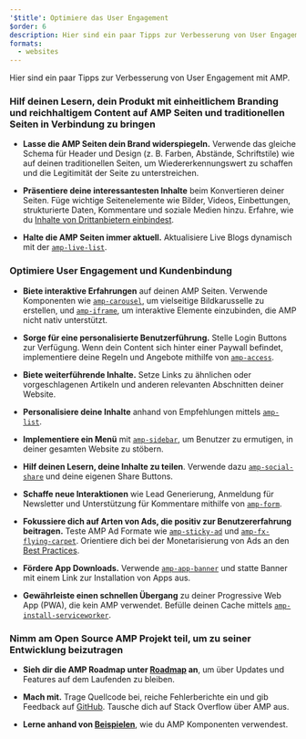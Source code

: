 ```yaml
---
'$title': Optimiere das User Engagement
$order: 6
description: Hier sind ein paar Tipps zur Verbesserung von User Engagement mit AMP. Hilf deinen Lesern, dein Produkt mit einheitlichem Branding und reichhaltigem Content auf AMP Seiten und traditionellen Seiten in Verbindung zu bringen.
formats:
  - websites
---
```


Hier sind ein paar Tipps zur Verbesserung von User Engagement mit AMP.

### Hilf deinen Lesern, dein Produkt mit einheitlichem Branding und reichhaltigem Content auf AMP Seiten und traditionellen Seiten in Verbindung zu bringen

- **Lasse die AMP Seiten dein Brand widerspiegeln.** Verwende das gleiche Schema für Header und Design (z. B. Farben, Abstände, Schriftstile) wie auf deinen traditionellen Seiten, um Wiedererkennungswert zu schaffen und die Legitimität der Seite zu unterstreichen.

- **Präsentiere deine interessantesten Inhalte** beim Konvertieren deiner Seiten. Füge wichtige Seitenelemente wie Bilder, Videos, Einbettungen, strukturierte Daten, Kommentare und soziale Medien hinzu. Erfahre, wie du [Inhalte von Drittanbietern einbindest](../../../documentation/guides-and-tutorials/develop/media_iframes_3p/third_party_components.md).

- **Halte die AMP Seiten immer aktuell.** Aktualisiere Live Blogs dynamisch mit der [`amp-live-list`](../../../documentation/components/reference/amp-live-list.md).

### Optimiere User Engagement und Kundenbindung

- **Biete interaktive Erfahrungen** auf deinen AMP Seiten. Verwende Komponenten wie [`amp-carousel`](../../../documentation/components/reference/amp-carousel.md), um vielseitige Bildkarusselle zu erstellen, und [`amp-iframe`](../../../documentation/components/reference/amp-iframe.md), um interaktive Elemente einzubinden, die AMP nicht nativ unterstützt.

- **Sorge für eine personalisierte Benutzerführung.** Stelle Login Buttons zur Verfügung. Wenn dein Content sich hinter einer Paywall befindet, implementiere deine Regeln und Angebote mithilfe von [`amp-access`](../../../documentation/components/reference/amp-access.md).

- **Biete weiterführende Inhalte.** Setze Links zu ähnlichen oder vorgeschlagenen Artikeln und anderen relevanten Abschnitten deiner Website.

- **Personalisiere deine Inhalte** anhand von Empfehlungen mittels [`amp-list`](../../../documentation/components/reference/amp-list.md).

- **Implementiere ein Menü** mit [`amp-sidebar`](../../../documentation/components/reference/amp-sidebar.md), um Benutzer zu ermutigen, in deiner gesamten Website zu stöbern.

- **Hilf deinen Lesern, deine Inhalte zu teilen**. Verwende dazu [`amp-social-share`](../../../documentation/components/reference/amp-social-share.md) und deine eigenen Share Buttons.

- **Schaffe neue Interaktionen** wie Lead Generierung, Anmeldung für Newsletter und Unterstützung für Kommentare mithilfe von [`amp-form`](../../../documentation/components/reference/amp-form.md).

- **Fokussiere dich auf Arten von Ads, die positiv zur Benutzererfahrung beitragen.** Teste AMP Ad Formate wie [`amp-sticky-ad`](../../../documentation/components/reference/amp-sticky-ad.md) und [`amp-fx-flying-carpet`](../../../documentation/components/reference/amp-fx-flying-carpet.md). Orientiere dich bei der Monetarisierung von Ads an den [Best Practices](../../../documentation/guides-and-tutorials/develop/monetization/index.md).

- **Fördere App Downloads.** Verwende [`amp-app-banner`](../../../documentation/components/reference/amp-app-banner.md) und statte Banner mit einem Link zur Installation von Apps aus.

- **Gewährleiste einen schnellen Übergang** zu deiner Progressive Web App (PWA), die kein AMP verwendet. Befülle deinen Cache mittels [`amp-install-serviceworker`](../../../documentation/components/reference/amp-install-serviceworker.md).

### Nimm am Open Source AMP Projekt teil, um zu seiner Entwicklung beizutragen

- **Sieh dir die AMP Roadmap unter [Roadmap](../../../community/roadmap.html) an**, um über Updates und Features auf dem Laufenden zu bleiben.

- **Mach mit.** Trage Quellcode bei, reiche Fehlerberichte ein und gib Feedback auf [GitHub](https://github.com/ampproject/amphtml/blob/main/docs/contributing.md). Tausche dich auf <a>Stack Overflow</a> über AMP aus.

- **Lerne anhand von [Beispielen](../../../documentation/examples/index.html)**, wie du AMP Komponenten verwendest.
